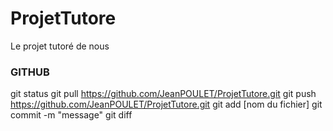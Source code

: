 # ProjetTutore
Le projet tutoré de nous
	
###		GITHUB		###

git status
git pull https://github.com/JeanPOULET/ProjetTutore.git
git push https://github.com/JeanPOULET/ProjetTutore.git
git add [nom du fichier]
git commit -m "message"
git diff 
###
